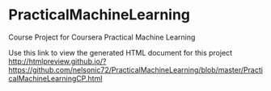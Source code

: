 # PracticalMachineLearning
Course Project for Coursera Practical Machine Learning


Use this link to view the generated HTML document for this project
http://htmlpreview.github.io/?https://github.com/nelsonic72/PracticalMachineLearning/blob/master/PracticalMachineLearningCP.html
